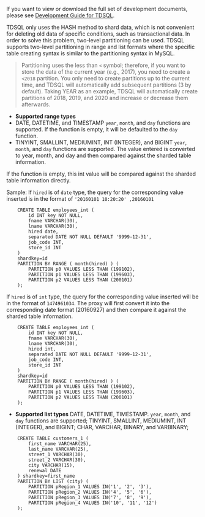 
If you want to view or download the full set of development documents, please see [Development Guide for TDSQL](https://intl.cloud.tencent.com/document/product/1042/33352).

TDSQL only uses the HASH method to shard data, which is not convenient for deleting old data of specific conditions, such as transactional data. In order to solve this problem, two-level partitioning can be used.
TDSQL supports two-level partitioning in range and list formats where the specific table creating syntax is similar to the partitioning syntax in MySQL.

>Partitioning uses the less than `<` symbol; therefore, if you want to store the data of the current year (e.g., 2017), you need to create a `<2018` partition. You only need to create partitions up to the current time, and TDSQL will automatically add subsequent partitions (3 by default). Taking YEAR as an example, TDSQL will automatically create partitions of 2018, 2019, and 2020 and increase or decrease them afterwards.

- **Supported range types**
- DATE, DATETIME, and TIMESTAMP
`year`, `month`, and `day` functions are supported. If the function is empty, it will be defaulted to the `day` function.
- TINYINT, SMALLINT, MEDIUMINT, INT (INTEGER), and BIGINT
`year`, `month`, and `day` functions are supported. The value entered is converted to year, month, and day and then compared against the sharded table information.

If the function is empty, this int value will be compared against the sharded table information directly.

Sample:
If `hired` is of `date` type, the query for the corresponding value inserted is in the format of `'20160101 10:20:20' ,20160101`
```
	CREATE TABLE employees_int (
	    id INT key NOT NULL,
	    fname VARCHAR(30),
	    lname VARCHAR(30),
	    hired date,
	    separated DATE NOT NULL DEFAULT '9999-12-31',
	    job_code INT,
	    store_id INT
	)
	shardkey=id
	PARTITION BY RANGE ( month(hired) ) (
	    PARTITION p0 VALUES LESS THAN (199102),
	    PARTITION p1 VALUES LESS THAN (199603),
	    PARTITION p2 VALUES LESS THAN (200101)
	);

```
If `hired` is of `int` type, the query for the corresponding value inserted will be in the format of `1474961034`. The proxy will first convert it into the corresponding date format (20160927) and then compare it against the sharded table information.
```
	CREATE TABLE employees_int (
	    id INT key NOT NULL,
	    fname VARCHAR(30),
	    lname VARCHAR(30),
	    hired int,
	    separated DATE NOT NULL DEFAULT '9999-12-31',
	    job_code INT,
	    store_id INT
	)
	shardkey=id
	PARTITION BY RANGE ( month(hired) ) (
	    PARTITION p0 VALUES LESS THAN (199102),
	    PARTITION p1 VALUES LESS THAN (199603),
	    PARTITION p2 VALUES LESS THAN (200101)
	);

```

- **Supported list types**
DATE, DATETIME, TIMESTAMP. `year`, `month`, and `day` functions are supported;
TINYINT, SMALLINT, MEDIUMINT, INT (INTEGER), and BIGINT;
CHAR, VARCHAR, BINARY, and VARBINARY;
```
	CREATE TABLE customers_1 (
	    first_name VARCHAR(25),
	    last_name VARCHAR(25),
	    street_1 VARCHAR(30),
	    street_2 VARCHAR(30),
	    city VARCHAR(15),
	    renewal DATE
	) shardkey=first_name
	PARTITION BY LIST (city) (
	    PARTITION pRegion_1 VALUES IN('1', '2', '3'),
	    PARTITION pRegion_2 VALUES IN('4', '5', '6'),
	    PARTITION pRegion_3 VALUES IN('7', '8', '9'),
	    PARTITION pRegion_4 VALUES IN('10', '11', '12')
	);

```
